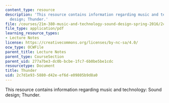 ```yaml
---
content_type: resource
description: 'This resource contains information regarding music and technology: Sound
  design; Thunder.'
file: /courses/21m-380-music-and-technology-sound-design-spring-2016/2c7d1e935880d42eef6de09805b9d8a0_MIT21M_380S16_Lec24.pdf
file_type: application/pdf
learning_resource_types:
- Lecture Notes
license: https://creativecommons.org/licenses/by-nc-sa/4.0/
ocw_type: OCWFile
parent_title: Lecture Notes
parent_type: CourseSection
parent_uid: 277a7be3-dc0b-bcbe-1fc7-6b0be5be1cdc
resourcetype: Document
title: Thunder
uid: 2c7d1e93-5880-d42e-ef6d-e09805b9d8a0
---
```

This resource contains information regarding music and technology: Sound design; Thunder.